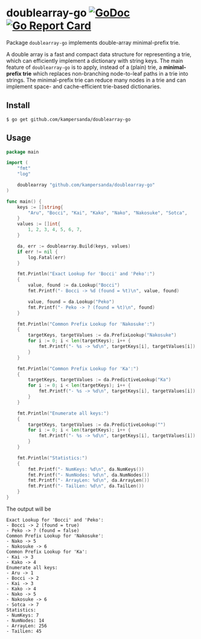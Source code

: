 # doublearray-go [![GoDoc](https://godoc.org/github.com/kampersanda/doublearray-go?status.svg)](https://godoc.org/github.com/kampersanda/doublearray-go) [![Go Report Card](https://goreportcard.com/badge/github.com/kampersanda/doublearray-go)](https://goreportcard.com/report/github.com/kampersanda/doublearray-go)

Package `doublearray-go` implements double-array minimal-prefix trie.

A double array is a fast and compact data structure for representing a trie, which can efficiently implement a dictionary with string keys.
The main feature of `doublearray-go` is to apply, instead of a (plain) trie, a **minimal-prefix trie** which replaces non-branching node-to-leaf paths in a trie into strings.
The minimal-prefix trie can reduce many nodes in a trie and can implement space- and cache-efficient trie-based dictionaries.


## Install

```
$ go get github.com/kampersanda/doublearray-go
```

## Usage

```go
package main

import (
	"fmt"
	"log"

	doublearray "github.com/kampersanda/doublearray-go"
)

func main() {
	keys := []string{
		"Aru", "Bocci", "Kai", "Kako", "Nako", "Nakosuke", "Sotca",
	}
	values := []int{
		1, 2, 3, 4, 5, 6, 7,
	}

	da, err := doublearray.Build(keys, values)
	if err != nil {
		log.Fatal(err)
	}

	fmt.Println("Exact Lookup for 'Bocci' and 'Peko':")
	{
		value, found := da.Lookup("Bocci")
		fmt.Printf("- Bocci -> %d (found = %t)\n", value, found)

		value, found = da.Lookup("Peko")
		fmt.Printf("- Peko -> ? (found = %t)\n", found)
	}

	fmt.Println("Common Prefix Lookup for 'Nakosuke':")
	{
		targetKeys, targetValues := da.PrefixLookup("Nakosuke")
		for i := 0; i < len(targetKeys); i++ {
			fmt.Printf("- %s -> %d\n", targetKeys[i], targetValues[i])
		}
	}

	fmt.Println("Common Prefix Lookup for 'Ka':")
	{
		targetKeys, targetValues := da.PredictiveLookup("Ka")
		for i := 0; i < len(targetKeys); i++ {
			fmt.Printf("- %s -> %d\n", targetKeys[i], targetValues[i])
		}
	}

	fmt.Println("Enumerate all keys:")
	{
		targetKeys, targetValues := da.PredictiveLookup("")
		for i := 0; i < len(targetKeys); i++ {
			fmt.Printf("- %s -> %d\n", targetKeys[i], targetValues[i])
		}
	}

	fmt.Println("Statistics:")
	{
		fmt.Printf("- NumKeys: %d\n", da.NumKeys())
		fmt.Printf("- NumNodes: %d\n", da.NumNodes())
		fmt.Printf("- ArrayLen: %d\n", da.ArrayLen())
		fmt.Printf("- TailLen: %d\n", da.TailLen())
	}
}
```

The output will be

```
Exact Lookup for 'Bocci' and 'Peko':
- Bocci -> 2 (found = true)
- Peko -> ? (found = false)
Common Prefix Lookup for 'Nakosuke':
- Nako -> 5
- Nakosuke -> 6
Common Prefix Lookup for 'Ka':
- Kai -> 3
- Kako -> 4
Enumerate all keys:
- Aru -> 1
- Bocci -> 2
- Kai -> 3
- Kako -> 4
- Nako -> 5
- Nakosuke -> 6
- Sotca -> 7
Statistics:
- NumKeys: 7
- NumNodes: 14
- ArrayLen: 256
- TailLen: 45
```